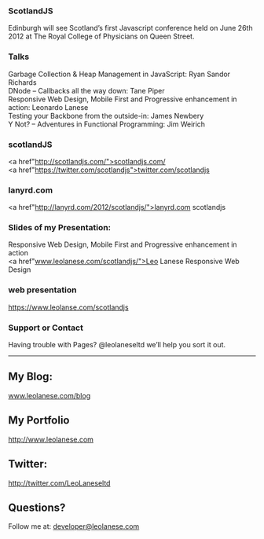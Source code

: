 ### ScotlandJS
Edinburgh will see Scotland’s first Javascript conference held on June 26th 2012 at The Royal College of Physicians on Queen Street.

### Talks
Garbage Collection & Heap Management in JavaScript: Ryan Sandor Richards<br>
DNode – Callbacks all the way down: Tane Piper<br>
Responsive Web Design, Mobile First and Progressive enhancement in action: Leonardo Lanese<br>
Testing your Backbone from the outside-in: James Newbery<br>
Y Not? – Adventures in Functional Programming: Jim Weirich<br>

### scotlandJS
<a href"http://scotlandjs.com/">scotlandjs.com/</a><br>
<a href"https://twitter.com/scotlandjs">twitter.com/scotlandjs</a>

### lanyrd.com
<a href"http://lanyrd.com/2012/scotlandjs/">lanyrd.com scotlandjs </a>

### Slides of my Presentation:
Responsive Web Design, Mobile First and Progressive enhancement in action<br>
<a href"www.leolanese.com/scotlandjs/">Leo Lanese Responsive Web Design</a>

### web presentation
<a href="https://www.leolanse.com/scotlandjs">https://www.leolanse.com/scotlandjs</a>

### Support or Contact
Having trouble with Pages? @leolaneseltd we’ll help you sort it out.

-----

## My Blog:
<a href="www.leolanese.com/blog">www.leolanese.com/blog</a>

## My Portfolio
<a href="http://www.leolanese.com">http://www.leolanese.com</a>

## Twitter:
<a href="http://twitter.com/LeoLaneseltd">http://twitter.com/LeoLaneseltd</a>

## Questions?
Follow me at: <a href="mail:to">developer@leolanese.com</a>
